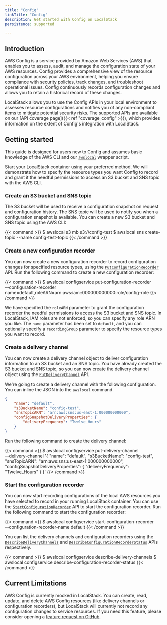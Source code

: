 ```yaml
---
title: "Config"
linkTitle: "Config"
description: Get started with Config on LocalStack
persistence: supported

---
```


## Introduction

AWS Config is a service provided by Amazon Web Services (AWS) that enables you to assess, audit, and manage the configuration state of your AWS resources.
Config provides a comprehensive view of the resource configuration across your AWS environment, helping you ensure compliance with security policies, track changes, and troubleshoot operational issues.
Config continuously records configuration changes and allows you to retain a historical record of these changes.

LocalStack allows you to use the Config APIs in your local environment to assesses resource configurations and notifies you of any non-compliant items to mitigate potential security risks.
The supported APIs are available on our [API coverage page]({{< ref "coverage_config" >}}), which provides information on the extent of Config's integration with LocalStack.

## Getting started

This guide is designed for users new to Config and assumes basic knowledge of the AWS CLI and our [`awslocal`](https://github.com/localstack/awscli-local) wrapper script.

Start your LocalStack container using your preferred method.
We will demonstrate how to specify the resource types you want Config to record and grant it the needful permissions to access an S3 bucket and SNS topic with the AWS CLI.

### Create an S3 bucket and SNS topic

The S3 bucket will be used to receive a configuration snapshot on request and configuration history.
The SNS topic will be used to notify you when a configuration snapshot is available.
You can create a new S3 bucket and SNS topic using the AWS CLI:

{{< command >}}
$ awslocal s3 mb s3://config-test
$ awslocal sns create-topic --name config-test-topic
{{< /command >}}

### Create a new configuration recorder

You can now create a new configuration recorder to record configuration changes for specified resource types, using the [`PutConfigurationRecorder`](https://docs.aws.amazon.com/config/latest/APIReference/API_PutConfigurationRecorder.html) API.
Run the following command to create a new configuration recorder:

{{< command >}}
$ awslocal configservice put-configuration-recorder \
    --configuration-recorder name=default,roleARN=arn:aws:iam::000000000000:role/config-role
{{< /command >}}

We have specified the `roleARN` parameter to grant the configuration recorder the needful permissions to access the S3 bucket and SNS topic.
In LocalStack, IAM roles are not enforced, so you can specify any role ARN you like.
The `name` parameter has been set to `default`, and you can optionally specify a `recordingGroup` parameter to specify the resource types you want to record.

### Create a delivery channel

You can now create a delivery channel object to deliver configuration information to an S3 bucket and an SNS topic.
You have already created the S3 bucket and SNS topic, so you can now create the delivery channel object using the [`PutDeliveryChannel`](https://docs.aws.amazon.com/config/latest/APIReference/API_PutDeliveryChannel.html) API.

We're going to create a delivery channel with the following configuration.
You can inline the JSON into the `awslocal` command.

```json
{
    "name": "default",
    "s3BucketName": "config-test",
    "snsTopicARN": "arn:aws:sns:us-east-1:000000000000",
    "configSnapshotDeliveryProperties": {
        "deliveryFrequency": "Twelve_Hours"
    }
}
```

Run the following command to create the delivery channel:

{{< command >}}
$ awslocal configservice put-delivery-channel \
    --delivery-channel '{
    "name": "default",
    "s3BucketName": "config-test",
    "snsTopicARN": "arn:aws:sns:us-east-1:000000000000",
    "configSnapshotDeliveryProperties": {
        "deliveryFrequency": "Twelve_Hours"
    }
}'
{{< /command >}}

### Start the configuration recorder

You can now start recording configurations of the local AWS resources you have selected to record in your running LocalStack container.
You can use the [`StartConfigurationRecorder`](https://docs.aws.amazon.com/config/latest/APIReference/API_StartConfigurationRecorder.html) API to start the configuration recorder.
Run the following command to start the configuration recorder:

{{< command >}}
$ awslocal configservice start-configuration-recorder \
    --configuration-recorder-name default
{{< /command >}}

You can list the delivery channels and configuration recorders using the [`DescribeDeliveryChannels`](https://docs.aws.amazon.com/config/latest/APIReference/API_DescribeDeliveryChannels.html) and [`DescribeConfigurationRecorderStatus`](https://docs.aws.amazon.com/config/latest/APIReference/API_DescribeConfigurationRecorderStatus.html) APIs respectively.

{{< command >}}
$ awslocal configservice describe-delivery-channels
$ awslocal configservice describe-configuration-recorder-status
{{< /command >}}

## Current Limitations

AWS Config is currently mocked in LocalStack.
You can create, read, update, and delete AWS Config resources (like delivery channels or configuration recorders),
but LocalStack will currently not record any configuration changes to service resources.
If you need this feature, please consider opening a [feature request on GitHub](https://github.com/localstack/localstack/issues/new).
